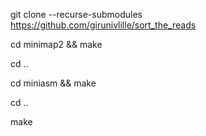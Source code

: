 git clone --recurse-submodules https://github.com/girunivlille/sort_the_reads

cd minimap2 && make  

cd ..

cd miniasm && make 

cd ..

make
